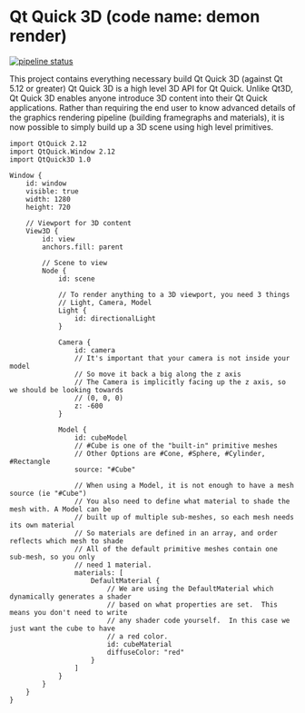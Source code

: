 # Qt Quick 3D (code name: demon render)

[![pipeline status](https://git.qt.io/annichol/qtdemonrender/badges/master/pipeline.svg)](https://git.qt.io/annichol/qtdemonrender/commits/master)

This project contains everything necessary build Qt Quick 3D (against Qt 5.12 or greater)
Qt Quick 3D is a high level 3D API for Qt Quick.  Unlike Qt3D, Qt Quick 3D enables anyone introduce 3D content into their Qt Quick applications.  Rather than requiring the end user to know advanced details of the graphics rendering pipeline (building framegraphs and materials), it is now possible to simply build up a 3D scene using high level primitives.

```
import QtQuick 2.12
import QtQuick.Window 2.12
import QtQuick3D 1.0

Window {
    id: window
    visible: true
    width: 1280
    height: 720

    // Viewport for 3D content
    View3D {
        id: view
        anchors.fill: parent

        // Scene to view
        Node {
            id: scene

            // To render anything to a 3D viewport, you need 3 things
            // Light, Camera, Model
            Light {
                id: directionalLight
            }

            Camera {
                id: camera
                // It's important that your camera is not inside your model
                // So move it back a big along the z axis
                // The Camera is implicitly facing up the z axis, so we should be looking towards
                // (0, 0, 0)
                z: -600
            }

            Model {
                id: cubeModel
                // #Cube is one of the "built-in" primitive meshes
                // Other Options are #Cone, #Sphere, #Cylinder, #Rectangle
                source: "#Cube"

                // When using a Model, it is not enough to have a mesh source (ie "#Cube")
                // You also need to define what material to shade the mesh with. A Model can be
                // built up of multiple sub-meshes, so each mesh needs its own material
                // So materials are defined in an array, and order reflects which mesh to shade
                // All of the default primitive meshes contain one sub-mesh, so you only
                // need 1 material. 
                materials: [
                    DefaultMaterial {
                        // We are using the DefaultMaterial which dynamically generates a shader
                        // based on what properties are set.  This means you don't need to write
                        // any shader code yourself.  In this case we just want the cube to have
                        // a red color.
                        id: cubeMaterial
                        diffuseColor: "red"
                    }
                ]
            }
        }
    }
}
```
